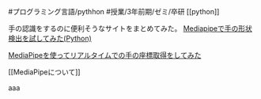 #プログラミング言語/pythhon 
#授業/3年前期/ゼミ/卒研
[[python]]

手の認識をするのに便利そうなサイトをまとめてみた。
[Mediapipeで手の形状検出を試してみた(Python)](https://qiita.com/bianca26neve/items/116814135739929759a0)

[ MediaPipeを使ってリアルタイムでの手の座標取得をしてみた](https://qiita.com/h-ueno2/items/844e9713ffee97b5c5c2)


[[MediaPipeについて]]


aaa










